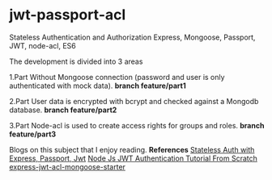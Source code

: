 # jwt-passport-acl

Stateless Authentication and Authorization Express, Mongoose, Passport, JWT, node-acl, ES6

The development is divided into 3 areas

  1.Part 
  Without Mongoose connection (password and user is only authenticated with mock data).
  **branch feature/part1**

  2.Part 
  User data is encrypted with bcrypt and checked against a Mongodb database.
  **branch feature/part2**
  
  3.Part
  Node-acl is used to create access rights for groups and roles.
  **branch feature/part3**

Blogs on this subject that I enjoy reading. 
**References** 
[Stateless Auth with Express, Passport, Jwt](https://medium.com/@paul.allies/stateless-auth-with-express-passport-jwt-7a55ffae0a5c)
[Node Js JWT Authentication Tutorial From Scratch](https://appdividend.com/2018/02/07/node-js-jwt-authentication-tutorial-scratch)
[express-jwt-acl-mongoose-starter](https://github.com/patrickvaler/express-jwt-acl-mongoose-starter/blob/master/src/server.js)
